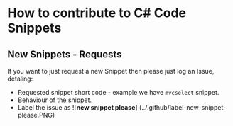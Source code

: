 # How to contribute to C# Code Snippets

## New Snippets - Requests

If you want to just request a new Snippet then please just log an Issue, detaling:

- Requested snippet short code - example we have `mvcselect` snippet. 
- Behaviour of the snippet.
- Label the issue as ![**new snippet please**] (../.github/label-new-snippet-please.PNG)


